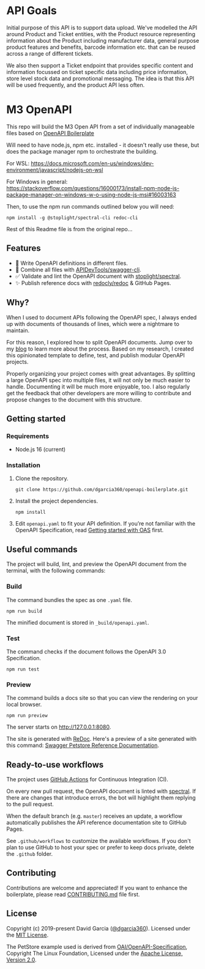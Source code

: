 # API Goals

Initial purpose of this API is to support data upload. We've modelled the API around Product and Ticket entities, with the Product resource representing information about the Product including manufacturer data, general purpose product features and benefits, barcode information etc. that can be reused across a range of different tickets.

We also then support a Ticket endpoint that provides specific content and information focussed on ticket specific data including price information, store level stock data and promotional messaging. The idea is that this API will be used frequently, and the product API less often.

# M3 OpenAPI 

This repo will build the M3 Open API from a set of individually manageable files based on [OpenAPI Boilerplate](https://github.com/dgarcia360/openapi-boilerplate)

Will need to have node.js, npm etc. installed - it doesn't really use these, but does the package manager npm to orchestrate the building.

For WSL: https://docs.microsoft.com/en-us/windows/dev-environment/javascript/nodejs-on-wsl

For Windows in general: https://stackoverflow.com/questions/16000173/install-npm-node-js-package-manager-on-windows-w-o-using-node-js-msi#16003163

Then, to use the npm run commands outlined below you will need:
```
npm install -g @stoplight/spectral-cli redoc-cli
```


Rest of this Readme file is from the original repo...

## Features

* 📝 Write OpenAPI definitions in different files.
* 🔀 Combine all files with [APIDevTools/swagger-cli](https://github.com/APIDevTools/swagger-cli).
* ✅ Validate and lint the OpenAPI document with [stoplight/spectral](https://github.com/stoplight/spectral).
* ✨ Publish reference docs with [redocly/redoc](https://github.com/Redocly/redoc) & GitHub Pages.

## Why?

When I used to document APIs following the OpenAPI spec, I always ended up with documents of thousands of lines, which were a nightmare to maintain.

For this reason, I explored how to split OpenAPI documents. Jump over to my [blog](https://davidgarcia.dev/posts/how-to-split-open-api-spec-into-multiple-files/) to learn more about the process. Based on my research, I created this opinionated template to define, test, and publish modular OpenAPI projects.

Properly organizing your project comes with great advantages. By splitting a large OpenAPI spec into multiple files, it will not only be much easier to handle. Documenting it will be much more enjoyable, too. I also regularly get the feedback that other developers are more willing to contribute and propose changes to the document with this structure.

## Getting started

### Requirements

* Node.js 16 (current)

### Installation

1. Clone the repository.

    ```
    git clone https://github.com/dgarcia360/openapi-boilerplate.git
    ```

2. Install the project dependencies.

    ```
    npm install
    ```

3. Edit `openapi.yaml` to fit your API definition. If you’re not familiar with the OpenAPI Specification, read [Getting started with OAS](https://swagger.io/solutions/getting-started-with-oas/) first.

## Useful commands

The project will build, lint, and preview the OpenAPI document from the terminal, with the following commands:

### Build

The command bundles the spec as one `.yaml` file.

```
npm run build
```

The minified document is stored in `_build/openapi.yaml`.

### Test

The command checks if the document follows the OpenAPI 3.0 Specification.

```
npm run test
```

### Preview

The command builds a docs site so that you can view the rendering on your local browser.

```
npm run preview
```

The server starts on http://127.0.0.1:8080.

The site is generated with [ReDoc](https://github.com/Redocly/redoc).
Here's a preview of a site generated with this command: [Swagger Petstore Reference Documentation](https://dgarcia360.github.io/openapi-boilerplate/).

## Ready-to-use workflows

The project uses [GitHub Actions](https://github.com/features/actions) for Continuous Integration (CI).

On every new pull request, the OpenAPI document is linted with [spectral](https://github.com/stoplightio/spectral). If there are changes that introduce errors, the bot will highlight them replying to the pull request.

When the default branch (e.g. `master`) receives an update, a workflow automatically publishes the API reference documentation site to GitHub Pages.

See `.github/workflows` to customize the available workflows. If you don't plan to use GitHub to host your spec or prefer to keep docs private, delete the `.github` folder.

## Contributing

Contributions are welcome and appreciated! 
If you want to enhance the boilerplate, please read [CONTRIBUTING.md](CONTRIBUTING.md) file first.

## License

Copyright (c) 2019-present David Garcia ([@dgarcia360](https://davidgarcia.dev)). Licensed under the [MIT License](LICENSE.md).

The PetStore example used is derived from [OAI/OpenAPI-Specification](https://github.com/OAI/OpenAPI-Specification/blob/master/examples/v3.0/petstore.yaml), Copyright The Linux Foundation, Licensed under the [Apache License, Version 2.0](https://github.com/OAI/OpenAPI-Specification/blob/master/LICENSE).